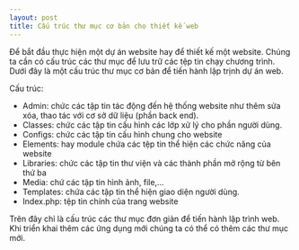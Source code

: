 ```yaml
---
layout: post
title: Cấu trúc thư mục cơ bản cho thiết kế web
---
```


Để bắt đầu thực hiện một dự án website hay để thiết kế một website. Chúng ta cần có cấu trúc các thư mục để lưu trữ các tệp tin chạy chương trình. Dưới đây là một cấu trúc thư mục cơ bản để tiến hành lập trịnh dự án web.

Cấu trúc:

- Admin: chức các tập tin tác động đến hệ thống website như thêm sửa xóa, thao tác với cơ sở dữ liệu (phần back end).
- Classes: chức các tập tin cấu hình các lớp xử lý cho phần người dùng.
- Configs: chức các tập tin cấu hình chung cho website
- Elements: hay module chứa các tệp tin thể hiện các chức năng của website
- Libraries: chức các tập tin thư viện và các thành phần mở rộng từ bên thứ ba
- Media: chứ các tập tin hình ảnh, file,…
- Templates: chứa các tập tin thể hiện giao diện người dùng.
- Index.php: tệp tin chính của trang website

Trên đây chỉ là cấu trúc các thư mục đơn giản để tiến hành lập trình web. Khi triển khai thêm các ứng dụng mới chúng ta có thể có thêm các thư mục mới.
